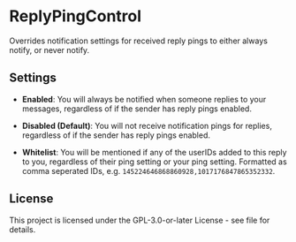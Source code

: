 # ReplyPingControl

Overrides notification settings for received reply pings to either always notify, or never notify.

## Settings
- **Enabled**: You will always be notified when someone replies to your messages, regardless of if the sender has reply pings enabled.
- **Disabled (Default)**: You will not receive notification pings for replies, regardless of if the sender has reply pings enabled.

- **Whitelist**: You will be mentioned if any of the userIDs added to this reply to you, regardless of their ping setting or your ping setting. Formatted as comma seperated IDs, e.g. `145224646868860928,1017176847865352332`.

## License
This project is licensed under the GPL-3.0-or-later License - see file for details.
